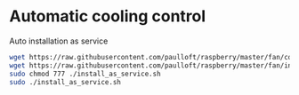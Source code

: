 # Automatic cooling control
Auto installation as service
```sh
wget https://raw.githubusercontent.com/paulloft/raspberry/master/fan/cooling.py
wget https://raw.githubusercontent.com/paulloft/raspberry/master/fan/install_as_service.sh
sudo chmod 777 ./install_as_service.sh
sudo ./install_as_service.sh
```
